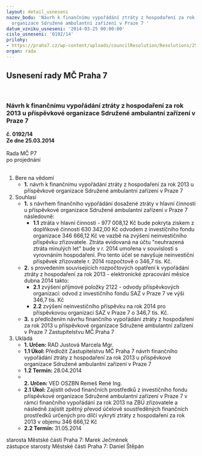 ```yaml
---
layout: detail_usneseni
nazev_bodu: 'Návrh k finančnímu vypořádání ztráty z hospodaření za rok 2013 u příspěvkové
  organizace Sdružené ambulantní zařízení v Praze 7 '
datum_vzniku_usneseni: '2014-03-25 00:00:00'
cislo_usneseni: '0192/14'
prilohy:
- https://praha7.cz/wp-content/uploads/councilResolution/Resolutions/25189/14-14-zastupitelstvo_saz_hv_2013.doc
organ: rada
---
```

<div id="ucUsn_pList" class="usn">
	<span><h2>Usnesení rady MČ Praha 7 </h2>
<br></span><div class="standBody">
<span><h3>Návrh k finančnímu vypořádání ztráty z hospodaření za rok 2013 u příspěvkové organizace Sdružené ambulantní zařízení v Praze 7 </h3></span><div class="center">
		<strong>č. 0192/14</strong><br>
	</div>
<div class="center">
		<strong>Ze dne 25.03.2014</strong><br><br>
	</div>Rada MČ P7<br> po projednání<br><br><ol>
<li>Bere na vědomí<ul><li>
<strong>1.</strong> návrh k finančnímu vypořádání ztráty z hospodaření za rok 2013 u příspěvkové organizace Sdružené ambulantní zařízení v Praze 7 </li></ul>
</li>
<li>Souhlasí<ul>
<li>
<strong>1.</strong> s návrhem finančního vypořádání dosažené ztráty v hlavní činnosti u příspěvkové organizace Sdružené ambulantní zařízení v Praze 7 následovně:<ul><li>
<strong>1.1</strong> ztráta v hlavní činnosti                                 - 977 008,12  Kč bude pokryta ziskem z doplňkové činnosti                           630 342,00 Kč             odvodem z investičního fondu organizace        346 666,12 Kč                            ve vazbě na zvýšení neinvestičního příspěvku zřizovatele.                                           Ztráta evidovaná na účtu "neuhrazená ztráta minulých let" bude v r. 2014 umořena v souvislosti s vyrovnáním hospodaření. Pro tento účel se navyšuje neinvestiční příspěvek zřizovatele r. 2014 rozpočtově o 346,7 tis. Kč.          </li></ul>
</li>
<li>
<strong>2.</strong> s provedením souvisejících rozpočtových opatření k vypořádání ztráty z hospodaření za rok 2013 - elektronické zpracování měsíce dubna 2014 takto:<ul>
<li>
<strong>2.1</strong> zvýšení příjmové položky 2122 - odvody příspěvkových organizací: odvod z investičního fondu SAZ v Praze 7 ve výši 346,7 tis. Kč</li>
<li>
<strong>2.2</strong> zvýšení neinvestičního příspěvku na rok 2014 pro příspěvkovou organizaci SAZ v Praze 7 o 346,7 tis. Kč.  </li>
</ul>
</li>
<li>
<strong>3.</strong> s předložením návrhu finančního vypořádání ztráty z hospodaření za rok 2013 u příspěvkové organizace Sdružené ambulantní zařízení v Praze 7  Zastupitelstvu MČ Praha 7    </li>
</ul>
</li>
<li>Ukládá<ul>
<li>
<strong>1. Určen: </strong>RAD Justová Marcela Mgr.</li>
<li>
<strong>1.1 Úkol: </strong>Předložit Zastupitelstvu MČ Praha 7 návrh finančního vypořádání ztráty z hospodaření za rok 2013 u příspěvkové organizace Sdružené ambulantní zařízení v Praze 7  </li>
<li>
<strong>1.2 Termín: </strong>28.04.2014</li>
<li>
<strong><br>2. Určen: </strong>VED OSZBN Remeš René Ing.</li>
<li>
<strong>2.1 Úkol: </strong>Zajistit odvod finančních prostředků z investičního fondu příspěvkové organizace Sdružené ambulantní zařízení v Praze 7 v rámci finančního vypořádání za rok 2013 na ZBÚ zřizovatele a následně zajistit zpětný převod účelově soustředěných finančních prostředků určených pro dílčí vykrytí ztráty z hospodaření za rok 2013 v objemu 346 666,12 Kč  </li>
<li>
<strong>2.2 Termín: </strong>31.05.2014</li>
</ul>
</li>
</ol>starosta Městské části Praha 7: Marek Ječmének<br>zástupce starosty Městské části Praha 7: Daniel Štěpán 
</div>
</div>
